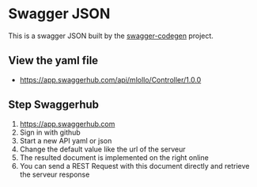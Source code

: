 # Swagger JSON
This is a swagger JSON built by the [swagger-codegen](https://github.com/swagger-api/swagger-codegen) project.

## View the yaml file 
- https://app.swaggerhub.com/api/mlollo/Controller/1.0.0
## Step Swaggerhub
1. https://app.swaggerhub.com
2. Sign in with github
3. Start a new API yaml or json
4. Change the default value like the url of the serveur
5. The resulted document is implemented on the right online
6. You can send a REST Request with this document directly and retrieve the serveur response
